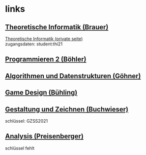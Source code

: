 # links
## [Theoretische Informatik (Brauer)](https://moodle2.hs-kempten.de/moodle/course/view.php?id=3349)
[Theoretische Informatik (private seite)](http://www.juergenbrauer.org/teaching/thi/index.html)\
zugangsdaten: student:thi21
## [Programmieren 2 (Böhler)](https://moodle2.hs-kempten.de/moodle/course/view.php?id=3508)
## [Algorithmen und Datenstrukturen (Göhner)](https://moodle2.hs-kempten.de/moodle/course/view.php?id=148)
## [Game Design (Bühling)](https://moodle2.hs-kempten.de/moodle/enrol/index.php?id=3240)
## [Gestaltung und Zeichnen (Buchwieser)](https://moodle2.hs-kempten.de/moodle/enrol/index.php?id=134)
schlüssel: GZSS2021
## [Analysis (Preisenberger)](https://mathematik.hs-kempten.de/moodle2/enrol/index.php?id=3)
schlüssel fehlt
